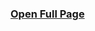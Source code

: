 ### [Open Full Page](https://virtualhub.majordom-dev.parker-programs.com/api/docs)

<swagger-ui src="https://virtualhub.majordom-dev.parker-programs.com/openapi.json" />
